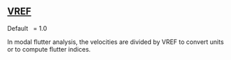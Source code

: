## [VREF](https://help.hexagonmi.com/bundle/MSC_Nastran_2022.4/page/Nastran_Combined_Book/qrg/parameters/TOC.VREF.xhtml)

Default    = 1.0

In modal flutter analysis, the velocities are divided by VREF to convert units or to compute flutter indices.

